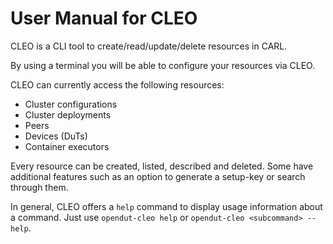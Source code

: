 # User Manual for CLEO

CLEO is a CLI tool to create/read/update/delete resources in CARL.

By using a terminal you will be able to configure your resources via CLEO.

CLEO can currently access the following resources:
- Cluster configurations
- Cluster deployments 
- Peers
- Devices (DuTs)
- Container executors

Every resource can be created, listed, described and deleted.
Some have additional features such as an option to generate a setup-key or search through them.

In general, CLEO offers a `help` command to display usage information about a command. Just use `opendut-cleo help` or `opendut-cleo <subcommand> --help`.
